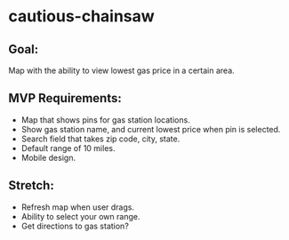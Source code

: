 # cautious-chainsaw

## Goal: 
Map with the ability to view lowest gas price in a certain area.

## MVP Requirements:
- Map that shows pins for gas station locations. 
- Show gas station name, and current lowest price when pin is selected. 
- Search field that takes zip code, city, state. 
- Default range of 10 miles. 
- Mobile design.

## Stretch: 
- Refresh map when user drags.  
- Ability to select your own range. 
- Get directions to gas station?  
